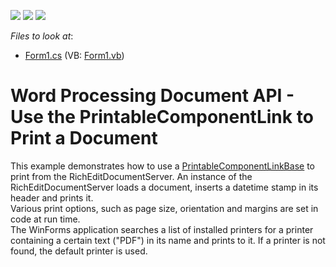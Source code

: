 <!-- default badges list -->
![](https://img.shields.io/endpoint?url=https://codecentral.devexpress.com/api/v1/VersionRange/128608381/23.1.2%2B)
[![](https://img.shields.io/badge/Open_in_DevExpress_Support_Center-FF7200?style=flat-square&logo=DevExpress&logoColor=white)](https://supportcenter.devexpress.com/ticket/details/E4846)
[![](https://img.shields.io/badge/📖_How_to_use_DevExpress_Examples-e9f6fc?style=flat-square)](https://docs.devexpress.com/GeneralInformation/403183)
<!-- default badges end -->
<!-- default file list -->
*Files to look at*:

* [Form1.cs](./CS/PrintingSystem/Form1.cs) (VB: [Form1.vb](./VB/PrintingSystem/Form1.vb))
<!-- default file list end -->
# Word Processing Document API - Use the PrintableComponentLink to Print a Document


<p>This example demonstrates how to use a <a href="https://docs.devexpress.com/CoreLibraries/DevExpress.XtraPrintingLinks.PrintableComponentLinkBase"><u>PrintableComponentLinkBase</u></a> to print from the RichEditDocumentServer. An instance of the RichEditDocumentServer loads a document, inserts a datetime stamp in its header and prints it.<br> Various print options, such as page size, orientation and margins are set in code at run time.<br> The WinForms application searches a list of installed printers for a printer containing a certain text ("PDF") in its name and prints to it. If a printer is not found, the default printer is used.</p>
 
<br/>


